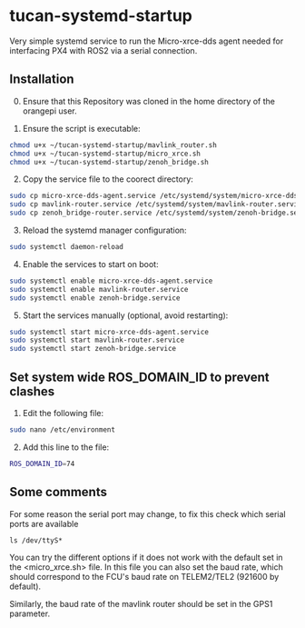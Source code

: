 # tucan-systemd-startup
Very simple systemd service to run the Micro-xrce-dds agent needed for interfacing PX4 with ROS2 via a serial connection.

## Installation

0. Ensure that this Repository was cloned in the home directory of the orangepi user.

1. Ensure the script is executable:
```sh
chmod u+x ~/tucan-systemd-startup/mavlink_router.sh
chmod u+x ~/tucan-systemd-startup/micro_xrce.sh
chmod u+x ~/tucan-systemd-startup/zenoh_bridge.sh
```

2. Copy the service file to the coorect directory:
```sh
sudo cp micro-xrce-dds-agent.service /etc/systemd/system/micro-xrce-dds-agent.service
sudo cp mavlink-router.service /etc/systemd/system/mavlink-router.service
sudo cp zenoh_bridge-router.service /etc/systemd/system/zenoh-bridge.service
```

3. Reload the systemd manager configuration:
```sh
sudo systemctl daemon-reload
```


4. Enable the services to start on boot:
```sh
sudo systemctl enable micro-xrce-dds-agent.service
sudo systemctl enable mavlink-router.service
sudo systemctl enable zenoh-bridge.service
```


5. Start the services manually (optional, avoid restarting):
```sh
sudo systemctl start micro-xrce-dds-agent.service
sudo systemctl start mavlink-router.service
sudo systemctl start zenoh-bridge.service
```


## Set system wide ROS_DOMAIN_ID to prevent clashes

1. Edit the following file:
```sh
sudo nano /etc/environment
```

2. Add this line to the file:
```sh
ROS_DOMAIN_ID=74
```

## Some comments
For some reason the serial port may change, to fix this check which serial ports are available
```
ls /dev/ttyS*
```
You can try the different options if it does not work with the default set in the <micro_xrce.sh> file. In this file you can also set the baud rate, which should correspond to the FCU's baud rate on TELEM2/TEL2 (921600 by default).

Similarly, the baud rate of the mavlink router should be set in the GPS1 parameter.
